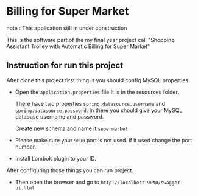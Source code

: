 # Billing for Super Market
note : This application still in under construction

This is the software part of the my final year project call "Shopping Assistant Trolley with Automatic Billing for Super Market"

## Instruction for run this project 

After clone this project first thing is you should config MySQL properties.
* Open the `application.properties` file It is in the resources folder. 

  There have two properties `spring.datasource.username` and `spring.datasource.password`. In there you should give your MySQL database username and password.
  
  Create new schema and name it `supermarket`
* Please make sure your `9090` port is not used. if it used change the port number.
* Install Lombok plugin to your ID. 

After configuring those things you can run project.

* Then open the browser and go to `http://localhost:9090/swagger-ui.html`
